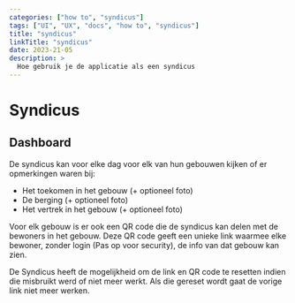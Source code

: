 ```yaml
---
categories: ["how to", "syndicus"]
tags: ["UI", "UX", "docs", "how to", "syndicus"]
title: "syndicus"
linkTitle: "syndicus"
date: 2023-21-05
description: >
  Hoe gebruik je de applicatie als een syndicus
---
```


# Syndicus

## Dashboard

De syndicus kan voor elke dag voor elk van hun gebouwen kijken of er opmerkingen waren bij:

- Het toekomen in het gebouw (+ optioneel foto)
- De berging (+ optioneel foto)
- Het vertrek in het gebouw (+ optioneel foto)

Voor elk gebouw is er ook een QR code die de syndicus kan delen met de bewoners in het gebouw.
Deze QR code geeft een unieke link waarmee elke bewoner, zonder login (Pas op voor security), de info van dat gebouw kan zien.

De Syndicus heeft de mogelijkheid om de link en QR code te resetten indien die misbruikt werd of niet meer werkt. Als die gereset wordt gaat de vorige link niet meer werken. 


